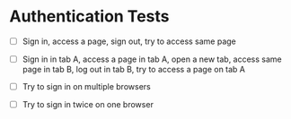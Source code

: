 # Authentication Tests

- [ ] Sign in, access a page, sign out, try to access same page

- [ ] Sign in in tab A, access a page in tab A, open a new tab, access same page in tab B, log out in tab B, try to access a page on tab A

- [ ] Try to sign in on multiple browsers

- [ ] Try to sign in twice on one browser
